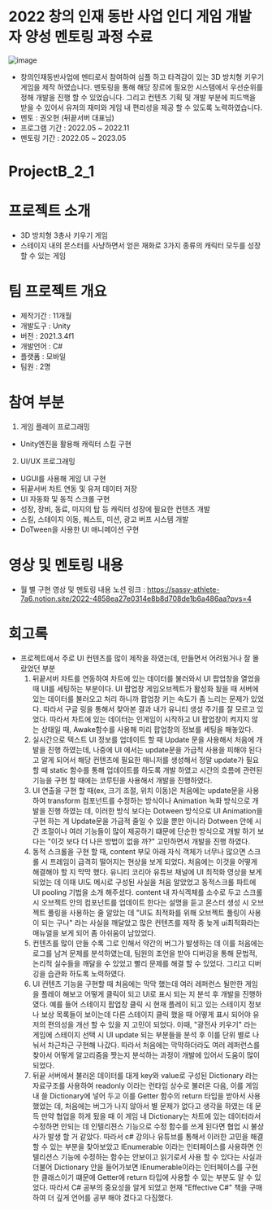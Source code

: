 # 2022 창의 인재 동반 사업 인디 게임 개발자 양성 멘토링 과정 수료
![image](https://github.com/HyunDongHo/ProjectB_2_1/assets/46379443/389773d4-3fcb-4765-ad32-97a608ff5360)

- 창의인재동반사업에 멘티로서 참여하여 심플 하고 타격감이 있는 3D 방치형 키우기 게임을 제작 하였습니다. 멘토링을 통해 해당 장르에 필요한 시스템에서 우선순위를 정해 개발을 진행 할 수 있었습니다. 그리고 컨텐츠 기획 및 개발 부분에 피드백을 받을 수 있어서 유저의 재미와 게임 내 편리성을 제공 할 수 있도록 노력하였습니다.
- 멘토 : 권오현 (뒤끝서버 대표님)
- 프로그램 기간 : 2022.05 ~ 2022.11
- 멘토링 기간 : 2022.05 ~ 2023.05

# ProjectB_2_1

# 프로젝트 소개 
- 3D 방치형 3총사 키우기 게임
- 스테이지 내의 몬스터를 사냥하면서 얻은 재화로 3가지 종류의 캐릭터 모두를 성장 할 수 있는 게임

# 팀 프로젝트 개요 
- 제작기간 : 11개월
- 개발도구 : Unity
- 버전 : 2021.3.4f1
- 개발언어 : C#
- 플랫폼 : 모바일
- 팀원 : 2명

# 참여 부분
1. 게임 플레이 프로그래밍
  - Unity엔진을 활용해 캐릭터 스킬 구현 


2. UI/UX 프로그래밍
  - UGUI를 사용해 게임 UI 구현 
  - 뒤끝서버 차트 연동 및 유저 데이터 저장 
  -  UI 자동화 및 동적 스크롤 구현 
  - 성장, 장비, 동료, 미지의 탑 등 캐릭터 성장에 필요한 컨텐츠 개발
  - 스킬, 스테이지 이동, 퀘스트, 미션, 광고 버프 시스템 개발 
  - DoTween을 사용한 UI 애니메이션 구현  

# 영상 및 멘토링 내용
- 월 별 구현 영상 및 멘토링 내용 노션 링크 : https://sassy-athlete-7a6.notion.site/2022-4858ea27e0314e8b8d708de1b6a486aa?pvs=4

# 회고록 
- 프로젝트에서 주로 UI 컨텐츠를 많이 제작을 하였는데, 만들면서 어려웠거나 잘 몰랐었던 부분
  1. 뒤끝서버 차트를 연동하여 차트에 있는 데이터를 불러와서 UI 팝업창을 열었을 때 UI를 세팅하는 부분이다. UI 팝업창 게임오브젝트가 활성화 됬을 때 서버에 있는 데이터를 불러오고 처리 하니까 팝업창 키는 속도가 좀 느리는 문제가 있었다. 따라서 구글  링을 통해서 찾아본 결과 내가 유니티 생성 주기를 잘 모르고 있었다. 따라서 차트에 있는 데이터는 인게임이 시작하고 UI 팝업창이 켜지지 않는 상태일 때, Awake함수를 사용해 미리 팝업창의 정보를 세팅을 해놓았다.
  2. 실시간으로 텍스트 UI 정보를 업데이트 할 때 Update 문을 사용해서 처음에 개발을 진행 하였는데, 나중에 UI 에서는 update문을 가급적 사용을 피해야 된다고 알게 되어서 해당 컨텐츠에 필요한 매니저를 생성해서 정말 update가 필요할 때 static 함수를 통해 업데이트를 하도록 개발 하였고 시간의 흐름에 관련된 기능을 구현 할 때에는 코루틴을 사용해서 개발을 진행하였다.
  3. UI 연출을 구현 할 때(ex, 크기 조절, 위치 이동)은 처음에는 update문을 사용하여 transform 컴포넌트를 수정하는 방식이나 Animation 녹화 방식으로 개발을 진행 하였는 데, 이러한 방식 보다는 Dotween 방식으로 UI Animation을 구현 하는 게 Update문을 가급적 줄일 수 있을 뿐만 아니라 Dotween 안에 시간 조절이나 여러 기능들이 많이 제공하기 떄문에 단순한 방식으로 개발 하기 보다는 "이것 보다 더 나은 방법이 없을 까?" 고민하면서 개발을 진행 하였다.
  4. 동적 스크롤을 구현 할 때, content 부모 아래 자식 객체가 너무나 많으면 스크롤 시 프레임이 급격히 떨어지는 현상을 보게 되었다. 처음에는 이것을 어떻게 해결해야 할 지 막막 했다. 유니티 코리아 유튜브 채널에 UI 최적화 영상을 보게 되었는 데 이때 UI도 메시로 구성된 사실을 처음 알았었고 동적스크롤 파트에 UI pooling 기법을 소개 해주셨다. content 내 자식겍체를 소수로 두고 스크롤 시 오브젝트 안의 컴포넌트를 업데이트 한다는 설명을 듣고 몬스터 생성 시 오브젝트 풀링을 사용하는 줄 알았는 데 "UI도 최적화를 위해 오브젝트 풀링이 사용이 되는 구나" 라는 사실을 깨달았고 많은 컨텐츠를 제작 중 늦게 ui최적화라는 매뉴얼을 보게 되어 좀 아쉬움이 남았었다.
  5. 컨텐츠를 많이 만들 수록 그로 인해서 약간의 버그가 발생하는 데 이를 처음에는 로그를 남겨 문제를 분석하였는데, 팀원의 조언을 받아 디버깅을 통해 문법적, 논리적 실수들을 깨달을 수 있었고 빨리 문제를 해결 할 수 있었다. 그리고 디버깅을 습관화 하도록 노력하였다. 
  6. UI 컨텐츠 기능을 구현할 때 처음에는 막막 했는데 여러 레퍼런스 될만한 게임을 플레이 해보고 어떻게 클릭이 되고 UI로 표시 되는 지 분석 후 개발을 진행하였다. 예를 들어 스테이지 팝업창 클릭 시 현재 플레이 되고 있는 스테이지 정보나 보상 목록들이 보이는데 다른 스테이지 클릭 했을 때 어떻게 표시 되어야 유저의 편의성을 개선 할 수 있을 지 고민이 되었다. 이때, "광전사 키우기" 라는 게임에 스테이지 선택 시 UI update 되는 부분들을 분석 후 이를 단위 별로 나눠서 차근차근 구현해 나갔다. 따라서 처음에는 막막하더라도 여러 레퍼런스를 찾아서 어떻게 알고리즘을 짯는지 분석하는 과정이 개발에 있어서 도움이 많이 되었다.
  7. 뒤끝 서버에서 불러온 데이터를 대게 key와 value로 구성된 Dictionary 라는 자료구조를 사용하여 readonly 이라는 런타임 상수로 불러온 다음, 이를 게임 내 쓸 Dictionary에 넣어 두고 이를 Getter 함수의 return 타입을 받아서 사용 했었는 데, 처음에는 버그가 나지 않아서 별 문제가 없다고 생각을 하였는 데 문득 만약 협업을 하게 됬을 때 이 게임 내 Dictionary는 차트에 있는 데이터라서 수정하면 안되는 데 인텔리젼스 기능으로 수정 함수를 쓰게 된다면 협업 시 불상사가 발생 할 거 같았다. 따라서 c# 강의나 유튜브를 통해서 이러한 고민을 해결 할 수 있는 부분을 찾아보았고 IEnumerable 이라는 인터페이스를 사용하면 인텔리션스 기능에 수정하는 함수는 안보이고 읽기로서 사용 할 수 있다는 사실과 더불어 Dictionary 안을 들어가보면 IEnumerable이라는 인터페이스를 구현한 클래스이기 떄문에 Getter에 return 타입에 사용할 수 있는 부분도 알 수 있었다. 따라서 C# 공부의 중요성을 알게 되었고 현재 "Effective C#" 책을 구매 하여 더 깊게 언어를 공부 해야 겠다고 다짐했다.
      
       

